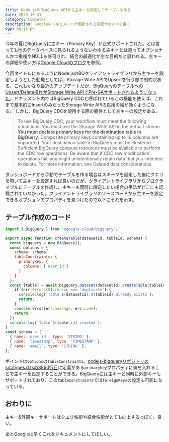 ```yaml
---
title: Node.jsのBigQuery APIから主キーを設定してテーブルを作る
date: 2023-10-31
category: Computer
description: Googleのドキュメントが更新される気配がないので書く
ogp: bq-js-pk
---
```


今年の夏にBigQueryに主キー（Primary Key）が正式サポートされた。とは言っても他のデータベースに見られるようないわゆる主キーとは違ってオプショナルかつ重複やNULLも許可され、結合の最適化が主な目的だと思われる。主キーの詳細や使い方は[Google Cloudのブログ](https://cloud.google.com/blog/ja/products/data-analytics/join-optimizations-with-bigquery-primary-and-foreign-keys/)を参照。

今回タイトルにあるようにNode.jsのBQクライアントライブラリから主キーを設定しようとした動機としては、Storage Write APIでUpsertを行う際の制約がある。これもかなり最近のアップデートだが、[BigQueryのテーブルへのUpsert/Delete操作がStorage Write APIでPre-GAサポートされるようになった](https://cloud.google.com/bigquery/docs/change-data-capture)。ドキュメント内ではBigQuery CDCと呼ばれているこの機能を使えば、これまで基本的にInsertのみだったStorage Write APIの応用の幅が効くようになる。
しかし、BigQuery CDCを使用する際の要件として主キーの設定がある。

>To use BigQuery CDC, your workflow must meet the following conditions:
You must use the Storage Write API in the default stream.
**You must declare primary keys for the destination table in BigQuery**. Composite primary keys containing up to 16 columns are supported.
Your destination table in BigQuery must be clustered.
Sufficient BigQuery compute resources must be available to perform the CDC row operations. Be aware that if CDC row modification operations fail, you might unintentionally retain data that you intended to delete. For more information, see Deleted data considerations.

ダッシュボードから手動でテーブルを作る場合はスキーマを設定した後にクエリを叩いて主キーを設定すれば良いのだが、クライアントライブラリからプログラマブルにテーブルを作成し、主キーも同時に設定したい場合の手法がどこにも記載されていなかった。クライアントライブラリのソースコードから主キーを設定できるオプションのプロパティを見つけたので以下にそれを示す。

## テーブル作成のコード
```js
import { BigQuery } from '@google-cloud/bigquery';

export async function createTable(datasetId, tableId, schema) {
  const bigquery = new BigQuery();
  const options = {
    schema: schema,
    tableConstraints: {
      primaryKey: {
        columns: ['user_id']
      }
    }
  };
  const [table] = await bigquery.dataset(datasetId).createTable(tableId, options).catch((err) => {
    if (err.errors[0].reason === 'duplicate') {
      console.log(`Table ${datasetId}.${tableId} already exists`);
      return;
    }
    console.error(err.message, err.code);
    return;
  })
  console.log(`Table ${table.id} created`);
}
const schema = [
  { name: 'user_id', type: 'STRING' },
  { name: 'timestamp', type: 'TIMESTAMP' },
  { name: 'email', type: 'STRING' },
];
```

ポイントは`options`の`tableConstraints`。[nodejs-bigqueryリポジトリのsrc/types.d.tsの3860行目](https://github.com/googleapis/nodejs-bigquery/blob/e73f810e65180dfd8b13bb1bae5410413cb17cc5/src/types.d.ts#L3860)に定義がある`primaryKey`プロパティに値を入れることで主キーを設定することができる。BigQueryには主キーと同時に外部キーもサポートされており、この`tableConstraints`では`foreignKeys`の設定も可能になっている。

## おわりに
主キー&外部キーサポートはクエリ性能や結合性能がとても向上するっぽく、良い。

あとGoogleは早くこれをドキュメントにしてほしい。
